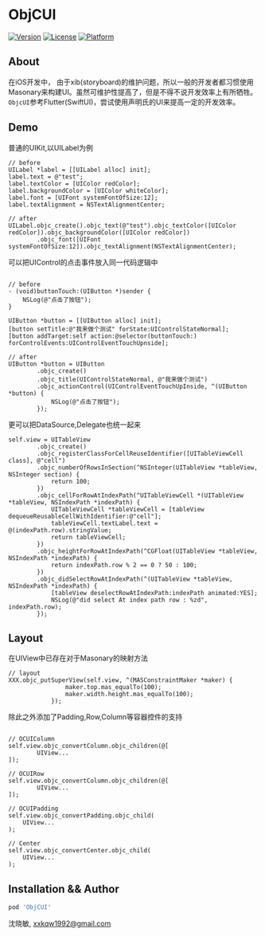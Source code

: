 # ObjCUI

[![Version](https://img.shields.io/cocoapods/v/ObjCUI.svg?style=flat)](https://cocoapods.org/pods/ObjCUI)
[![License](https://img.shields.io/cocoapods/l/ObjCUI.svg?style=flat)](https://cocoapods.org/pods/ObjCUI)
[![Platform](https://img.shields.io/cocoapods/p/ObjCUI.svg?style=flat)](https://cocoapods.org/pods/ObjCUI)

## About

在iOS开发中， 由于xib(storyboard)的维护问题，所以一般的开发者都习惯使用Masonary来构建UI。虽然可维护性提高了，但是不得不说开发效率上有所牺牲。
`ObjcUI`参考Flutter(SwiftUI)，尝试使用声明氏的UI来提高一定的开发效率。

## Demo

普通的UIKit,以UILabel为例

``` objc
// before
UILabel *label = [[UILabel alloc] init];
label.text = @"test";
label.textColor = [UIColor redColor];
label.backgroundColor = [UIColor whiteColor];
label.font = [UIFont systemFontOfSize:12];
label.textAlignment = NSTextAlignmentCenter;

// after
UILabel.objc_create().objc_text(@"test").objc_textColor([UIColor redColor]).objc_backgroundColor([UIColor redColor])
        .objc_font([UIFont systemFontOfSize:12]).objc_textAlignment(NSTextAlignmentCenter);

```

可以把UIControl的点击事件放入同一代码逻辑中
``` objc

// before
- (void)buttonTouch:(UIButton *)sender {
    NSLog(@"点击了按钮");
}

UIButton *button = [[UIButton alloc] init];
[button setTitle:@"我来做个测试" forState:UIControlStateNormal];
[button addTarget:self action:@selector(buttonTouch:) forControlEvents:UIControlEventTouchUpnside];

// after 
UIButton *button = UIButton
        .objc_create()
        .objc_title(UIControlStateNormal, @"我来做个测试")
        .objc_actionControl(UIControlEventTouchUpInside, ^(UIButton *button) {
            NSLog(@"点击了按钮");
        });
```

更可以把DataSource,Delegate也统一起来

``` objc
self.view = UITableView
        .objc_create()
        .objc_registerClassForCellReuseIdentifier([UITableViewCell class], @"cell")
        .objc_numberOfRowsInSection(^NSInteger(UITableView *tableView, NSInteger section) {
            return 100;
        })
        .objc_cellForRowAtIndexPath(^UITableViewCell *(UITableView *tableView, NSIndexPath *indexPath) {
            UITableViewCell *tableViewCell = [tableView dequeueReusableCellWithIdentifier:@"cell"];
            tableViewCell.textLabel.text = @(indexPath.row).stringValue;
            return tableViewCell;
        })
        .objc_heightForRowAtIndexPath(^CGFloat(UITableView *tableView, NSIndexPath *indexPath) {
            return indexPath.row % 2 == 0 ? 50 : 100;
        })
        .objc_didSelectRowAtIndexPath(^(UITableView *tableView, NSIndexPath *indexPath) {
            [tableView deselectRowAtIndexPath:indexPath animated:YES];
            NSLog(@"did select At index path row : %zd", indexPath.row);
        });
```

## Layout

在UIView中已存在对于Masonary的映射方法

``` objc
// layout 
XXX.objc_putSuperView(self.view, ^(MASConstraintMaker *maker) {
                maker.top.mas_equalTo(100);
                maker.width.height.mas_equalTo(100);
            });

```

除此之外添加了Padding,Row,Column等容器控件的支持

``` objc

// OCUIColumn
self.view.objc_convertColumn.objc_children(@[
        UIView...
]);

// OCUIRow
self.view.objc_convertColumn.objc_children(@[
        UIView...
]);

// OCUIPadding 
self.view.objc_convertPadding.objc_child(
    UIView...
);

// Center
self.view.objc_convertCenter.objc_child(
    UIView...
);
```

## Installation && Author

```ruby
pod 'ObjCUI'
```

沈晓敏, xxkqw1992@gmail.com

